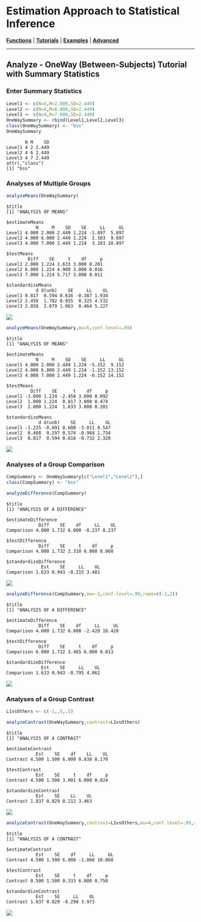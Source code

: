# Estimation Approach to Statistical Inference

[**Functions**](../../Functions) | 
[**Tutorials**](../../Tutorials) | 
[**Examples**](../../Examples) | 
[**Advanced**](../../Advanced)

---

## Analyze - OneWay (Between-Subjects) Tutorial with Summary Statistics

### Enter Summary Statistics

```r
Level1 <- c(N=4,M=2.000,SD=2.449)
Level2 <- c(N=4,M=6.000,SD=2.449)
Level3 <- c(N=4,M=7.000,SD=2.449)
OneWaySummary <- rbind(Level1,Level2,Level3)
class(OneWaySummary) <- "bss"
OneWaySummary
```
```
       N M    SD
Level1 4 2 2.449
Level2 4 6 2.449
Level3 4 7 2.449
attr(,"class")
[1] "bss"
```

### Analyses of Multiple Groups

```r
analyzeMeans(OneWaySummary)
```
```
$title
[1] "ANALYSIS OF MEANS"

$estimateMeans
           N     M    SD    SE     LL     UL
Level1 4.000 2.000 2.449 1.224 -1.897  5.897
Level2 4.000 6.000 2.449 1.224  2.103  9.897
Level3 4.000 7.000 2.449 1.224  3.103 10.897

$testMeans
        Diff    SE     t    df     p
Level1 2.000 1.224 1.633 3.000 0.201
Level2 6.000 1.224 4.900 3.000 0.016
Level3 7.000 1.224 5.717 3.000 0.011

$standardizeMeans
           d d(unb)    SE     LL    UL
Level1 0.817  0.594 0.616 -0.387 1.934
Level2 2.450  1.782 0.955  0.325 4.532
Level3 2.858  2.079 1.063  0.464 5.227
```
<kbd><img src="AnalyzeOneWayFigure1.jpeg"></kbd>

```r
analyzeMeans(OneWaySummary,mu=5,conf.level=.99)
```
```
$title
[1] "ANALYSIS OF MEANS"

$estimateMeans
           N     M    SD    SE     LL     UL
Level1 4.000 2.000 2.449 1.224 -5.152  9.152
Level2 4.000 6.000 2.449 1.224 -1.152 13.152
Level3 4.000 7.000 2.449 1.224 -0.152 14.152

$testMeans
         Diff    SE      t    df     p
Level1 -3.000 1.224 -2.450 3.000 0.092
Level2  1.000 1.224  0.817 3.000 0.474
Level3  2.000 1.224  1.633 3.000 0.201

$standardizeMeans
            d d(unb)    SE     LL    UL
Level1 -1.225 -0.891 0.680 -3.011 0.547
Level2  0.408  0.297 0.574 -0.968 1.734
Level3  0.817  0.594 0.616 -0.732 2.320
```
<kbd><img src="AnalyzeOneWayFigure2.jpeg"></kbd>

### Analyses of a Group Comparison

```r
CompSummary <- OneWaySummary[c("Level1","Level2"),]
class(CompSummary) <- "bss"
```
```r
analyzeDifference(CompSummary)
```
```
$title
[1] "ANALYSIS OF A DIFFERENCE"

$estimateDifference
            Diff    SE    df     LL    UL
Comparison 4.000 1.732 6.000 -0.237 8.237

$testDifference
            Diff    SE     t    df     p
Comparison 4.000 1.732 2.310 6.000 0.060

$standardizeDifference
             Est    SE     LL    UL
Comparison 1.633 0.943 -0.215 3.481
```
<kbd><img src="AnalyzeOneWayFigure3.jpeg"></kbd>

```r
analyzeDifference(CompSummary,mu=-2,conf.level=.99,rope=c(-2,2))
```
```
$title
[1] "ANALYSIS OF A DIFFERENCE"

$estimateDifference
            Diff    SE    df     LL     UL
Comparison 4.000 1.732 6.000 -2.420 10.420

$testDifference
            Diff    SE     t    df     p
Comparison 6.000 1.732 3.465 6.000 0.013

$standardizeDifference
             Est    SE     LL    UL
Comparison 1.633 0.943 -0.795 4.062
```
<kbd><img src="AnalyzeOneWayFigure4.jpeg"></kbd>

### Analyses of a Group Contrast

```r
L1vsOthers <- c(-1,.5,.5)
```
```r
analyzeContrast(OneWaySummary,contrast=L1vsOthers)
```
```
$title
[1] "ANALYSIS OF A CONTRAST"

$estimateContrast
           Est    SE    df    LL    UL
Contrast 4.500 1.500 6.000 0.830 8.170

$testContrast
           Est    SE     t    df     p
Contrast 4.500 1.500 3.001 6.000 0.024

$standardizeContrast
           Est    SE    LL    UL
Contrast 1.837 0.829 0.212 3.463
```
<kbd><img src="AnalyzeOneWayFigure5.jpeg"></kbd>

```r
analyzeContrast(OneWaySummary,contrast=L1vsOthers,mu=4,conf.level=.99,rope=c(-2,2))
```
```
$title
[1] "ANALYSIS OF A CONTRAST"

$estimateContrast
           Est    SE    df     LL     UL
Contrast 4.500 1.500 6.000 -1.060 10.060

$testContrast
           Est    SE     t    df     p
Contrast 0.500 1.500 0.333 6.000 0.750

$standardizeContrast
           Est    SE     LL    UL
Contrast 1.837 0.829 -0.298 3.973
```
<kbd><img src="AnalyzeOneWayFigure6.jpeg"></kbd>
